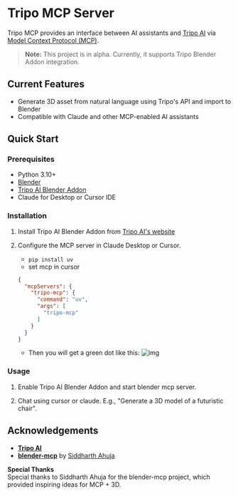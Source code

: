 # Tripo MCP Server

Tripo MCP provides an interface between AI assistants and [Tripo AI](https://www.tripo3d.ai) via [Model Context Protocol (MCP)](https://github.com/anthropics/anthropic-cookbook/tree/main/mcp). 

> **Note:** This project is in alpha. Currently, it supports Tripo Blender Addon integration.

## Current Features

- Generate 3D asset from natural language using Tripo's API and import to Blender
- Compatible with Claude and other MCP-enabled AI assistants

## Quick Start

### Prerequisites
- Python 3.10+
- [Blender](https://www.blender.org/download/)
- [Tripo AI Blender Addon](https://www.tripo3d.ai/app/home)
- Claude for Desktop or Cursor IDE

### Installation

1. Install Tripo AI Blender Addon from [Tripo AI's website](https://www.tripo3d.ai/app/home)

2. Configure the MCP server in Claude Desktop or Cursor.

    * `pip install uv`
    * set mcp in cursor
    ```json
    {
      "mcpServers": {
        "tripo-mcp": {
          "command": "uv",
          "args": [
            "tripo-mcp"
          ]
        }
      }
    }
    ```

    * Then you will get a green dot like this:
      ![img](succeed.jpg)

### Usage

1. Enable Tripo AI Blender Addon and start blender mcp server.

2. Chat using cursor or claude. E.g., "Generate a 3D model of a futuristic chair".

## Acknowledgements

- **[Tripo AI](https://www.tripo3d.ai)**
- **[blender-mcp](https://github.com/ahujasid/blender-mcp)** by [Siddharth Ahuja](https://github.com/ahujasid)

**Special Thanks**  
Special thanks to Siddharth Ahuja for the blender-mcp project, which provided inspiring ideas for MCP + 3D.
